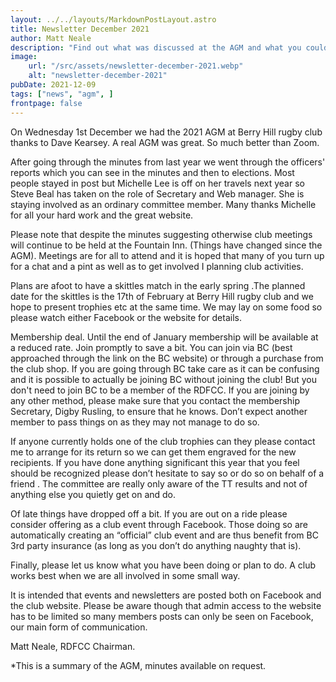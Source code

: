```yaml
---
layout: ../../layouts/MarkdownPostLayout.astro
title: Newsletter December 2021
author: Matt Neale
description: "Find out what was discussed at the AGM and what you could do to improve the club next year..."
image:
    url: "/src/assets/newsletter-december-2021.webp"
    alt: "newsletter-december-2021"
pubDate: 2021-12-09
tags: ["news", "agm", ]
frontpage: false
---
```

On Wednesday 1st December we had the 2021 AGM at Berry Hill rugby club thanks to Dave Kearsey. A real AGM was great. So much better than Zoom.

After going through the minutes from last year we went through the officers' reports which you can see in the minutes and then to elections. Most people stayed in post but Michelle Lee is off on her travels next year so Steve Beal has taken on the role of Secretary and Web manager. She is staying involved as an ordinary committee member. Many thanks Michelle for all your hard work and the great website.

Please note that despite the minutes suggesting otherwise club meetings will continue to be held at the Fountain Inn. (Things have changed since the AGM). Meetings are for all to attend and it is hoped that many of you turn up for a chat and a pint as well as to get involved I planning club activities.

Plans are afoot to have a skittles match in the early spring .The planned date for the skittles is the 17th of February at Berry Hill rugby club and we hope to present trophies etc at the same time. We may lay on some food so please watch either Facebook or the website for details.

Membership deal. Until the end of January membership will be available at a reduced rate. Join promptly to save a bit. You can join via BC (best approached through the link on the BC website) or through a purchase from the club shop. If you are going through BC take care as it can be confusing and it is possible to actually be joining BC without joining the club! But you don't need to join BC to be a member of the RDFCC. If you are joining by any other method, please make sure that you contact the membership Secretary, Digby Rusling, to ensure that he knows. Don’t expect another member to pass things on as they may not manage to do so.

If anyone currently holds one of the club trophies can they please contact me to arrange for its return so we can get them engraved for the new recipients. If you have done anything significant this year that you feel should be recognized please don’t hesitate to say so or do so on behalf of a friend . The committee are really only aware of the TT results and not of anything else you quietly get on and do.

Of late things have dropped off a bit. If you are out on a ride please consider offering as a club event through Facebook. Those doing so are automatically creating an “official” club event and are thus benefit from BC 3rd party insurance (as long as you don’t do anything naughty that is).

Finally, please let us know what you have been doing or plan to do. A club works best when we are all involved in some small way.

It is intended that events and newsletters are posted both on Facebook and the club website. Please be aware though that admin access to the website has to be limited so many members posts can only be seen on Facebook, our main form of communication.

Matt Neale, RDFCC Chairman.

*This is a summary of the AGM, minutes available on request.